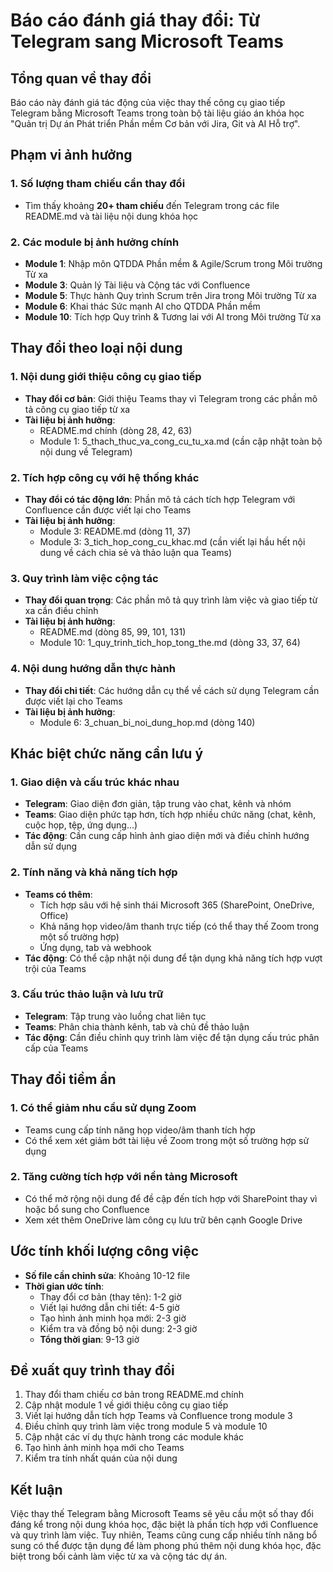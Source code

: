 # Báo cáo đánh giá thay đổi: Từ Telegram sang Microsoft Teams

## Tổng quan về thay đổi

Báo cáo này đánh giá tác động của việc thay thế công cụ giao tiếp Telegram bằng Microsoft Teams trong toàn bộ tài liệu giáo án khóa học "Quản trị Dự án Phát triển Phần mềm Cơ bản với Jira, Git và AI Hỗ trợ".

## Phạm vi ảnh hưởng

### 1. Số lượng tham chiếu cần thay đổi

- Tìm thấy khoảng **20+ tham chiếu** đến Telegram trong các file README.md và tài liệu nội dung khóa học

### 2. Các module bị ảnh hưởng chính

- **Module 1**: Nhập môn QTDDA Phần mềm & Agile/Scrum trong Môi trường Từ xa
- **Module 3**: Quản lý Tài liệu và Cộng tác với Confluence
- **Module 5**: Thực hành Quy trình Scrum trên Jira trong Môi trường Từ xa
- **Module 6**: Khai thác Sức mạnh AI cho QTDDA Phần mềm
- **Module 10**: Tích hợp Quy trình & Tương lai với AI trong Môi trường Từ xa

## Thay đổi theo loại nội dung

### 1. Nội dung giới thiệu công cụ giao tiếp

- **Thay đổi cơ bản**: Giới thiệu Teams thay vì Telegram trong các phần mô tả công cụ giao tiếp từ xa
- **Tài liệu bị ảnh hưởng**:
  - README.md chính (dòng 28, 42, 63)
  - Module 1: 5_thach_thuc_va_cong_cu_tu_xa.md (cần cập nhật toàn bộ nội dung về Telegram)

### 2. Tích hợp công cụ với hệ thống khác

- **Thay đổi có tác động lớn**: Phần mô tả cách tích hợp Telegram với Confluence cần được viết lại cho Teams
- **Tài liệu bị ảnh hưởng**:
  - Module 3: README.md (dòng 11, 37)
  - Module 3: 3_tich_hop_cong_cu_khac.md (cần viết lại hầu hết nội dung về cách chia sẻ và thảo luận qua Teams)

### 3. Quy trình làm việc cộng tác

- **Thay đổi quan trọng**: Các phần mô tả quy trình làm việc và giao tiếp từ xa cần điều chỉnh
- **Tài liệu bị ảnh hưởng**:
  - README.md (dòng 85, 99, 101, 131)
  - Module 10: 1_quy_trinh_tich_hop_tong_the.md (dòng 33, 37, 64)

### 4. Nội dung hướng dẫn thực hành

- **Thay đổi chi tiết**: Các hướng dẫn cụ thể về cách sử dụng Telegram cần được viết lại cho Teams
- **Tài liệu bị ảnh hưởng**:
  - Module 6: 3_chuan_bi_noi_dung_hop.md (dòng 140)

## Khác biệt chức năng cần lưu ý

### 1. Giao diện và cấu trúc khác nhau

- **Telegram**: Giao diện đơn giản, tập trung vào chat, kênh và nhóm
- **Teams**: Giao diện phức tạp hơn, tích hợp nhiều chức năng (chat, kênh, cuộc họp, tệp, ứng dụng...)
- **Tác động**: Cần cung cấp hình ảnh giao diện mới và điều chỉnh hướng dẫn sử dụng

### 2. Tính năng và khả năng tích hợp

- **Teams có thêm**:
  - Tích hợp sâu với hệ sinh thái Microsoft 365 (SharePoint, OneDrive, Office)
  - Khả năng họp video/âm thanh trực tiếp (có thể thay thế Zoom trong một số trường hợp)
  - Ứng dụng, tab và webhook
- **Tác động**: Có thể cập nhật nội dung để tận dụng khả năng tích hợp vượt trội của Teams

### 3. Cấu trúc thảo luận và lưu trữ

- **Telegram**: Tập trung vào luồng chat liên tục
- **Teams**: Phân chia thành kênh, tab và chủ đề thảo luận
- **Tác động**: Cần điều chỉnh quy trình làm việc để tận dụng cấu trúc phân cấp của Teams

## Thay đổi tiềm ẩn

### 1. Có thể giảm nhu cầu sử dụng Zoom

- Teams cung cấp tính năng họp video/âm thanh tích hợp
- Có thể xem xét giảm bớt tài liệu về Zoom trong một số trường hợp sử dụng

### 2. Tăng cường tích hợp với nền tảng Microsoft

- Có thể mở rộng nội dung để đề cập đến tích hợp với SharePoint thay vì hoặc bổ sung cho Confluence
- Xem xét thêm OneDrive làm công cụ lưu trữ bên cạnh Google Drive

## Ước tính khối lượng công việc

- **Số file cần chỉnh sửa**: Khoảng 10-12 file
- **Thời gian ước tính**:
  - Thay đổi cơ bản (thay tên): 1-2 giờ
  - Viết lại hướng dẫn chi tiết: 4-5 giờ
  - Tạo hình ảnh minh họa mới: 2-3 giờ
  - Kiểm tra và đồng bộ nội dung: 2-3 giờ
  - **Tổng thời gian**: 9-13 giờ

## Đề xuất quy trình thay đổi

1. Thay đổi tham chiếu cơ bản trong README.md chính
2. Cập nhật module 1 về giới thiệu công cụ giao tiếp
3. Viết lại hướng dẫn tích hợp Teams và Confluence trong module 3
4. Điều chỉnh quy trình làm việc trong module 5 và module 10
5. Cập nhật các ví dụ thực hành trong các module khác
6. Tạo hình ảnh minh họa mới cho Teams
7. Kiểm tra tính nhất quán của nội dung

## Kết luận

Việc thay thế Telegram bằng Microsoft Teams sẽ yêu cầu một số thay đổi đáng kể trong nội dung khóa học, đặc biệt là phần tích hợp với Confluence và quy trình làm việc. Tuy nhiên, Teams cũng cung cấp nhiều tính năng bổ sung có thể được tận dụng để làm phong phú thêm nội dung khóa học, đặc biệt trong bối cảnh làm việc từ xa và cộng tác dự án.
